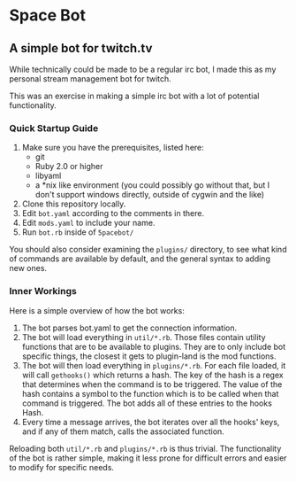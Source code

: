 Space Bot
=========

A simple bot for twitch.tv
--------------------------

While technically could be made to be a regular irc bot, I made this as my personal stream management bot for twitch.

This was an exercise in making a simple irc bot with a lot of potential functionality.

### Quick Startup Guide ###
1. Make sure you have the prerequisites, listed here:
    - git
    - Ruby 2.0 or higher
    - libyaml
    - a *nix like environment (you could possibly go without that, but I don't support windows directly, outside of cygwin and the like)
2. Clone this repository locally.
3. Edit `bot.yaml` according to the comments in there.
4. Edit `mods.yaml` to include your name.
5. Run `bot.rb` inside of `5pacebot/`

You should also consider examining the `plugins/` directory, to see what kind of commands are available by default, and the general syntax to adding new ones.

### Inner Workings ###

Here is a simple overview of how the bot works:
1. The bot parses bot.yaml to get the connection information.
2. The bot will load everything in `util/*.rb`. Those files contain utility functions that are to be available to plugins. They are to only include bot specific things, the closest it gets to plugin-land is the mod functions.
3. The bot will then load everything in `plugins/*.rb`. For each file loaded, it will call `gethooks()` which returns a hash. The key of the hash is a regex that determines when the command is to be triggered. The value of the hash contains a symbol to the function which is to be called when that command is triggered. The bot adds all of these entries to the hooks Hash.
4. Every time a message arrives, the bot iterates over all the hooks' keys, and if any of them match, calls the associated function.

Reloading both `util/*.rb` and `plugins/*.rb` is thus trivial. The functionality of the bot is rather simple, making it less prone for difficult errors and easier to modify for specific needs.

